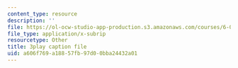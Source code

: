 ```yaml
---
content_type: resource
description: ''
file: https://ol-ocw-studio-app-production.s3.amazonaws.com/courses/6-001-structure-and-interpretation-of-computer-programs-spring-2005/a606f769a18857fb97d00bba24432a01_qp05AtXbOP0.vtt
file_type: application/x-subrip
resourcetype: Other
title: 3play caption file
uid: a606f769-a188-57fb-97d0-0bba24432a01
---
```

